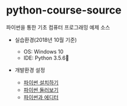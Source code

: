 # python-course-source
 파이썬을 통한 기초 컴퓨터 프로그래밍 예제 소스

- 실습환경(2018년 10월 기준)
    - OS: Windows 10
    - IDE: Python 3.5.6
    
- 개발환경 설정
    - [파이썬 설치하기](https://wikidocs.net/8)
    - [파이썬 둘러보기](https://wikidocs.net/9)
    - [파이썬과 에디터](https://wikidocs.net/17684)